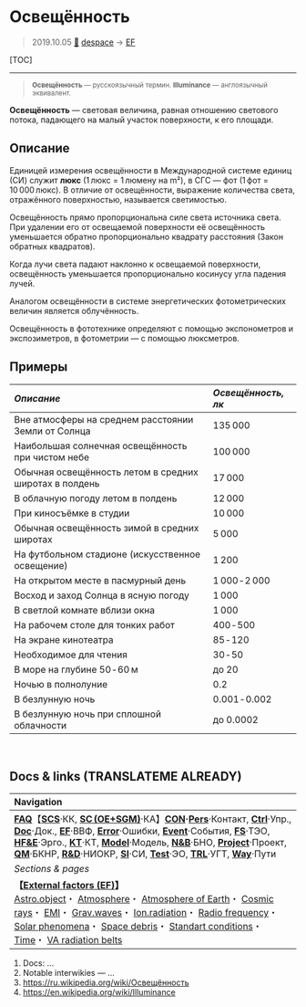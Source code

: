 # Освещённость
> 2019.10.05 [🚀](../index/index.md) [despace](index.md) → [EF](ef.md)

[TOC]

---

> <small>**Освещённость** — русскоязычный термин. **Illuminance** — англоязычный эквивалент.</small>

**Освещённость** — световая величина, равная отношению светового потока, падающего на малый участок поверхности, к его площади.



## Описание
Единицей измерения освещённости в Международной системе единиц (СИ) служит **люкс** (1 люкс = 1 люмену на m²), в СГС — фот (1 фот = 10 000 люкс). В отличие от освещённости, выражение количества света, отражённого поверхностью, называется светимостью.

Освещённость прямо пропорциональна силе света источника света. При удалении его от освещаемой поверхности её освещённость уменьшается обратно пропорционально квадрату расстояния (Закон обратных квадратов).

Когда лучи света падают наклонно к освещаемой поверхности, освещённость уменьшается пропорционально косинусу угла падения лучей.

Аналогом освещённости в системе энергетических фотометрических величин является облучённость.

Освещённость в фототехнике определяют с помощью экспонометров и экспозиметров, в фотометрии — с помощью люксметров.



## Примеры
|*Описание*|*Освещённость, лк*|
|:--|:--|
|Вне атмосферы на среднем расстоянии Земли от Солнца|135 000|
|Наибольшая солнечная освещённость при чистом небе|100 000|
|Обычная освещённость летом в средних широтах в полдень|17 000|
|В облачную погоду летом в полдень|12 000|
|При киносъёмке в студии|10 000|
|Обычная освещённость зимой в средних широтах|5 000|
|На футбольном стадионе (искусственное освещение)|1 200|
|На открытом месте в пасмурный день|1 000 ‑ 2 000|
|Восход и заход Солнца в ясную погоду|1 000|
|В светлой комнате вблизи окна|1 000|
|На рабочем столе для тонких работ|400 ‑ 500|
|На экране кинотеатра|85 ‑ 120|
|Необходимое для чтения|30 ‑ 50|
|В море на глубине 50 ‑ 60 м|до 20|
|Ночью в полнолуние|0.2|
|В безлунную ночь|0.001 ‑ 0.002|
|В безлунную ночь при сплошной облачности|до 0.0002|



<p style="page-break-after:always"> </p>

## Docs & links (TRANSLATEME ALREADY)
|Navigation|
|:--|
|**[FAQ](faq.md)**【**[SCS](scs.md)**·КК, **[SC (OE+SGM)](sc.md)**·КА】**[CON](contact.md)·[Pers](person.md)**·Контакт, **[Ctrl](control.md)**·Упр., **[Doc](doc.md)**·Док., **[EF](ef.md)**·ВВФ, **[Error](error.md)**·Ошибки, **[Event](event.md)**·События, **[FS](fs.md)**·ТЭО, **[HF&E](hfe.md)**·Эрго., **[KT](kt.md)**·КТ, **[Model](model.md)**·Модель, **[N&B](nnb.md)**·БНО, **[Project](project.md)**·Проект, **[QM](qm.md)**·БКНР, **[R&D](rnd.md)**·НИОКР, **[SI](si.md)**·СИ, **[Test](test.md)**·ЭО, **[TRL](trl.md)**·УГТ, **[Way](way.md)**·Пути|
|*Sections & pages*|
|**【[External factors (EF)](ef.md)】**<br> [Astro.object](aob.md)・ [Atmosphere](atmosphere.md)・ [Atmosphere of Earth](earth.md)・ [Cosmic rays](cr.md)・ [EMI](emi.md)・ [Grav.waves](gravwave.md)・ [Ion.radiation](ion_rad.md)・ [Radio frequency](rf.md)・ [Solar phenomena](solar_ph.md)・ [Space debris](sdeb.md)・ [Standart conditions](sctp.md)・ [Time](time.md)・ [VA radiation belts](varb.md)|

   1. Docs: …
   1. Notable interwikies — …
   1. <https://ru.wikipedia.org/wiki/Освещённость>
   1. <https://en.wikipedia.org/wiki/Illuminance>

